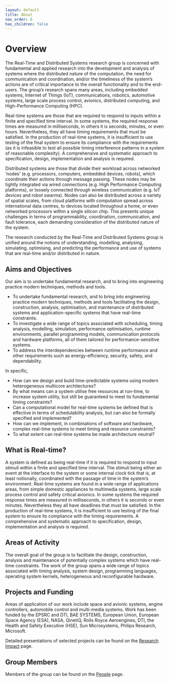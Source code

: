 ```yaml
---
layout: default
title: About
nav_order: 6
has_children: false
---
```


# Overview
The Real-Time and Distributed Systems research group is concerned with fundamental and applied research into the development and analysis of systems where the distributed nature of the computation, the need for communication and coordination, and/or the timeliness of the system’s actions are of critical importance to the overall functionality and to the end-users.  The group’s research spans many areas, including embedded systems, Internet of Things (IoT), communications, robotics, automotive systems, large scale process control, avionics, distributed computing, and High-Performance Computing (HPC).

Real-time systems are those that are required to respond to inputs within a finite and specified time interval. In some systems, the required response times are measured in milliseconds, in others it is seconds, minutes, or even hours. Nevertheless, they all have timing requirements that must be satisfied. In the production of real-time systems, it is insufficient to use testing of the final system to ensure its compliance with the requirements (as it is infeasible to test all possible timing interference patterns in a system of reasonable complexity). A comprehensive and systematic approach to specification, design, implementation and analysis is required.

Distributed systems are those that divide their workload across networked ‘nodes’ (e.g. processors, computers, embedded devices, robots), which coordinate their actions through message passing. These nodes may be tightly integrated via wired connections (e.g. High Performance Computing platforms), or loosely connected through wireless communication (e.g. IoT devices and robot swarms). Nodes can also be distributed across a variety of spatial scales, from cloud platforms with computation spread across international data centres, to devices located throughout a home, or even networked processors within a single silicon chip. This presents unique challenges in terms of programmability, coordination, communication, and fault tolerance, each demanding consideration of the distributed nature of the system.

The research conducted by the Real-Time and Distributed Systems group is unified around the notions of understanding, modelling, analysing, simulating, optimising, and predicting the performance and use of systems that are real-time and/or distributed in nature.


## Aims and Objectives
Our aim is to undertake fundamental research, and to bring into engineering practice modern techniques, methods and tools.

- To undertake fundamental research, and to bring into engineering practice modern techniques, methods and tools facilitating the design, construction, analysis, optimisation, and maintenance of distributed systems and application-specific systems that have real-time constraints.
- To investigate a wide range of topics associated with scheduling, timing analysis, modelling, simulation, performance optimisation, runtime environments, parallel programming models, communication protocols and hardware platforms, all of them tailored for performance-sensitive systems.
- To address the interdependencies between runtime performance and other requirements such as energy-efficiency, security, safety, and dependability.

In specific,

- How can we design and build time-predictable systems using modern heterogeneous multicore architectures?
- By what means can a system utilise free resources at run-time, to increase system utility, but still be guaranteed to meet its fundamental timing constraints?
- Can a computational model for real-time systems be defined that is effective in terms of schedulability analysis, but can also be formally specified and implemented?
- How can we implement, in combinations of software and hardware, complex real-time systems to meet timing and resource constraints?
- To what extent can real-time systems be made architecture neutral?

## What is Real-time?
A system is defined as being real-time if it is required to respond to input stimuli within a finite and specified time interval. The stimuli being either an event at the interface to the system or some internal clock tick that is, at least notionally, coordinated with the passage of time in the system’s environment. Real-time systems are found in a wide range of applications areas, from simple domestic appliances to multimedia systems, large scale process control and safety critical avionics. In some systems the required response times are measured in milliseconds, in others it is seconds or even minutes. Nevertheless they all have deadlines that must be satisfied. In the production of real-time systems, it is insufficient to use testing of the final system to ensure its compliance with the timing requirements. A comprehensive and systematic approach to specification, design, implementation and analysis is required.

## Areas of Activity
The overall goal of the group is to facilitate the design, construction, analysis and maintenance of potentially complex systems which have real-time constraints. The work of the group spans a wide range of topics associated with timing analysis, system design, programming languages, operating system kernels, heterogeneous and reconfigurable hardware.

## Projects and Funding
Areas of application of our work include space and avionic systems, engine controllers, automobile control and multi-media systems. Work has been funded by the EPSRC and DTI, BAE SYSTEMS, European Union, European Space Agency (ESA), NASA, QinetiQ, Rolls Royce Aeroengines, DTI, the Health and Safety Executive (HSE), Sun Microsystems, Philips Research, Microsoft.

Detailed presentations of selected projects can be found on the [Research Impact](/docs/research/impact.html) page.

## Group Members
Members of the group can be found on the [People](/docs/people.html) page.
